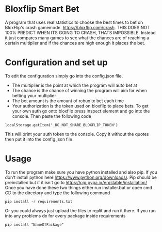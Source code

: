 # Bloxflip Smart Bet
A program that uses real statistics to choose the best times to bet on BloxFlip's crash gamemode. https://bloxflip.com/crash. 
THIS DOES NOT 100% PREDICT WHEN ITS GOING TO CRASH, THATS IMPOSSIBLE. Instead it just compares many games to see what the chances are of reaching a certain multiplier and if the chances are high enough it places the bet.
# Configuration and set up
To edit the configuration simply go into the config.json file. 
- The multiplier is the point at which the program will auto bet at 
- The chance is the chance of winning the program will aim for when betting your multiplier
- The bet amount is the amount of robux to bet each time
- Your authorization is the token used on bloxflip to place bets. To get your own auth go onto bloxflip press inspect element and go into the console. Then paste the following code
```
localStorage.getItem('_DO_NOT_SHARE_BLOXFLIP_TOKEN')
```
 This will print your auth token to the console. Copy it without the quotes then put it into the config.json file
# Usage
To run the program make sure you have python installed and also pip. If you don't install python here https://www.python.org/downloads/. Pip should be preinstalled but if it isn't go to  https://pip.pypa.io/en/stable/installation/ 
Once you have done these two things either run installer.bat or open cmd CD to the directory and type the following command
```
pip install -r requirements.txt
```
Or you could always just upload the files to replit and run it there. If you run into any problems do for every package inside requirements
```
pip install "NameOfPackage"
```
